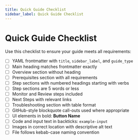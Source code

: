 ```yaml
---
title: Quick Guide Checklist
sidebar_label: Quick Guide Checklist
---
```


# Quick Guide Checklist

Use this checklist to ensure your guide meets all requirements:

- [ ] YAML frontmatter with `title`, `sidebar_label`, and `guide_type`
- [ ] Main heading matches frontmatter exactly
- [ ] Overview section without heading
- [ ] Prerequisites section with all requirements
- [ ] Step sections with numbered headings starting with verbs
- [ ] Step sections are 5 words or less
- [ ] Monitor and Review steps included
- [ ] Next Steps with relevant links
- [ ] Troubleshooting section with table format
- [ ] GitHub-style blockquote call-outs used where appropriate
- [ ] UI elements in bold: **Button Name**
- [ ] Code and input text in backticks: `example-input`
- [ ] Images in correct location with descriptive alt text
- [ ] File follows kebab-case naming convention
